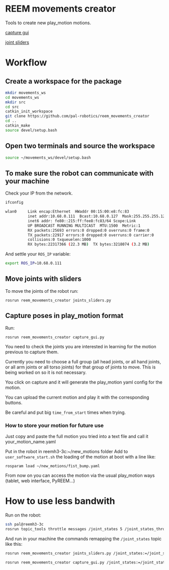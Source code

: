 # REEM movements creator

Tools to create new play_motion motions.

[capture gui](capture_gui_ss.png)

[joint sliders](chip_joint_sliders.png)

# Workflow

## Create a workspace for the package

```bash
mkdir movements_ws
cd movements_ws
mkdir src
cd src
catkin_init_workspace
git clone https://github.com/pal-robotics/reem_movements_creator
cd ..
catkin_make
source devel/setup.bash
```

## Open two terminals and source the workspace

```bash
source ~/movements_ws/devel/setup.bash
```

## To make sure the robot can communicate with your machine

Check your IP from the network.

```bash
ifconfig

wlan0     Link encap:Ethernet  HWaddr 00:15:00:e8:fc:83  
          inet addr:10.68.0.111  Bcast:10.68.0.127  Mask:255.255.255.128
          inet6 addr: fe80::215:ff:fee8:fc83/64 Scope:Link
          UP BROADCAST RUNNING MULTICAST  MTU:1500  Metric:1
          RX packets:25693 errors:0 dropped:0 overruns:0 frame:0
          TX packets:22917 errors:0 dropped:0 overruns:0 carrier:0
          collisions:0 txqueuelen:1000 
          RX bytes:22317366 (22.3 MB)  TX bytes:3218074 (3.2 MB)
```

And settle your `ROS_IP` variable:

```bash
export ROS_IP=10.68.0.111
``` 

## Move joints with sliders

To move the joints of the robot run:

    rosrun reem_movements_creator joints_sliders.py

## Capture poses in play_motion format

Run:

    rosrun reem_movements_creator capture_gui.py

You need to check the joints you are interested in learning for the motion previous to capture them.

Currently you need to choose a full group (all head joints, or all hand joints, or all arm joints or all torso joints) for that group of joints to move. This is being worked on so it is not necessary.

You click on capture and it will generate the play_motion yaml config for the motion.

You can upload the current motion and play it with the corresponding buttons.

Be careful and put big `time_from_start` times when trying.

### How to store your motion for future use

Just copy and paste the full motion you tried into a text file and call it your_motion_name.yaml

Put in the robot in reemh3-3c:~/new_motions folder
Add to `user_software_start.sh` the loading of the motion at boot with a line like:

    rosparam load ~/new_motions/fist_bump.yaml

From now on you can access the motion via the usual play_motion ways (tablet, web interface, PyREEM...)

# How to use less bandwith

Run on the robot:

```bash
ssh pal@reemh3-3c
rosrun topic_tools throttle messages /joint_states 5 /joint_states_throttled
```

And run in your machine the commands remapping the `/joint_states` topic like this:

```bash
rosrun reem_movements_creator joints_sliders.py /joint_states:=/joint_states_throttled
```

```bash
rosrun reem_movements_creator capture_gui.py /joint_states:=/joint_states_throttled
```